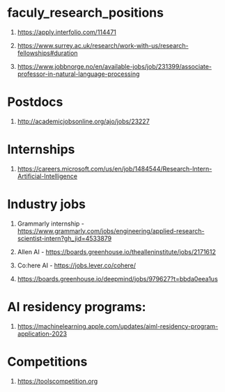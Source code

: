 # faculy_research_positions

1. https://apply.interfolio.com/114471

2. https://www.surrey.ac.uk/research/work-with-us/research-fellowships#duration
3. https://www.jobbnorge.no/en/available-jobs/job/231399/associate-professor-in-natural-language-processing


# Postdocs
1. http://academicjobsonline.org/ajo/jobs/23227

# Internships
1. https://careers.microsoft.com/us/en/job/1484544/Research-Intern-Artificial-Intelligence
# Industry jobs
1. Grammarly internship - https://www.grammarly.com/jobs/engineering/applied-research-scientist-intern?gh_jid=4533879

2. Allen AI - https://boards.greenhouse.io/thealleninstitute/jobs/2171612

4. Co:here AI - https://jobs.lever.co/cohere/
5. https://boards.greenhouse.io/deepmind/jobs/979627?t=bbda0eea1us

# AI residency programs:
1. https://machinelearning.apple.com/updates/aiml-residency-program-application-2023

# Competitions

1. https://toolscompetition.org

